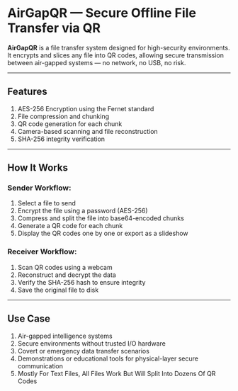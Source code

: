 # AirGapQR — Secure Offline File Transfer via QR

**AirGapQR** is a file transfer system designed for high-security environments. It encrypts and slices any file into QR codes, allowing secure transmission between air-gapped systems — no network, no USB, no risk.

---

## Features

1. AES-256 Encryption using the Fernet standard  
2. File compression and chunking  
3. QR code generation for each chunk  
4. Camera-based scanning and file reconstruction  
5. SHA-256 integrity verification  

---

## How It Works

### Sender Workflow:

1. Select a file to send  
2. Encrypt the file using a password (AES-256)  
3. Compress and split the file into base64-encoded chunks  
4. Generate a QR code for each chunk  
5. Display the QR codes one by one or export as a slideshow  

### Receiver Workflow:

1. Scan QR codes using a webcam  
2. Reconstruct and decrypt the data  
3. Verify the SHA-256 hash to ensure integrity  
4. Save the original file to disk  

---

## Use Case

1. Air-gapped intelligence systems  
2. Secure environments without trusted I/O hardware  
3. Covert or emergency data transfer scenarios  
4. Demonstrations or educational tools for physical-layer secure communication
5. Mostly For Text Files, All Files Work But Will Split Into Dozens Of QR Codes
